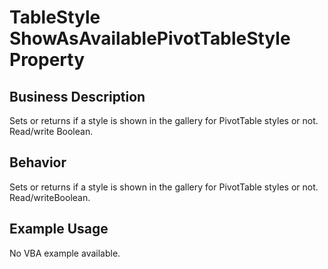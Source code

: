 # TableStyle ShowAsAvailablePivotTableStyle Property

## Business Description
Sets or returns if a style is shown in the gallery for PivotTable styles or not. Read/write Boolean.

## Behavior
Sets or returns if a  style is shown in the gallery for PivotTable styles or not. Read/writeBoolean.

## Example Usage
No VBA example available.